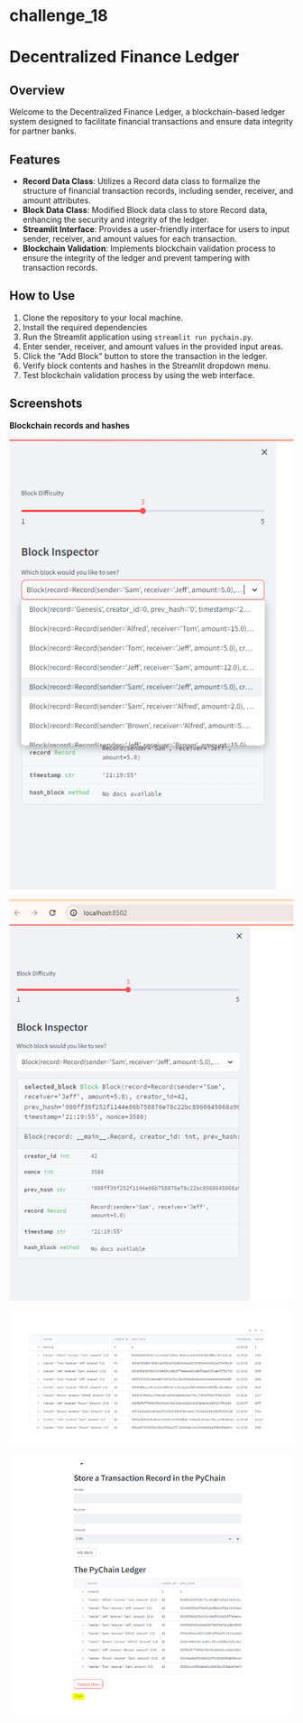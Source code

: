 # challenge_18
# Decentralized Finance Ledger

## Overview
Welcome to the Decentralized Finance Ledger, a blockchain-based ledger system designed to facilitate financial transactions and ensure data integrity for partner banks.

## Features
- **Record Data Class**: Utilizes a Record data class to formalize the structure of financial transaction records, including sender, receiver, and amount attributes.
- **Block Data Class**: Modified Block data class to store Record data, enhancing the security and integrity of the ledger.
- **Streamlit Interface**: Provides a user-friendly interface for users to input sender, receiver, and amount values for each transaction.
- **Blockchain Validation**: Implements blockchain validation process to ensure the integrity of the ledger and prevent tampering with transaction records.

## How to Use
1. Clone the repository to your local machine.
2. Install the required dependencies 
3. Run the Streamlit application using `streamlit run pychain.py`.
4. Enter sender, receiver, and amount values in the provided input areas.
5. Click the "Add Block" button to store the transaction in the ledger.
6. Verify block contents and hashes in the Streamlit dropdown menu.
7. Test blockchain validation process by using the web interface.

## Screenshots
 **Blockchain records and hashes**

![Block contents showing blockk inspector from dropdown](Block_inspector1.PNG)


![Block contents showing one transaction details](Block_inspector.PNG)


![Block contents showing multiple transactions](Records.PNG)


![Validating transaction](Validate.PNG)
